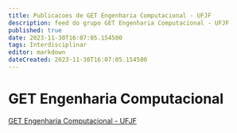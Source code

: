 ```yaml
---
title: Publicacoes de GET Engenharia Computacional - UFJF
description: feed do grupo GET Engenharia Computacional - UFJF
published: true
date: 2023-11-30T16:07:05.154500
tags: Interdisciplinar
editor: markdown
dateCreated: 2023-11-30T16:07:05.154500
---
```


# GET Engenharia Computacional
[GET Engenharia Computacional - UFJF](/grupo/19GETEngenhariaComputacionalUFJF.md)